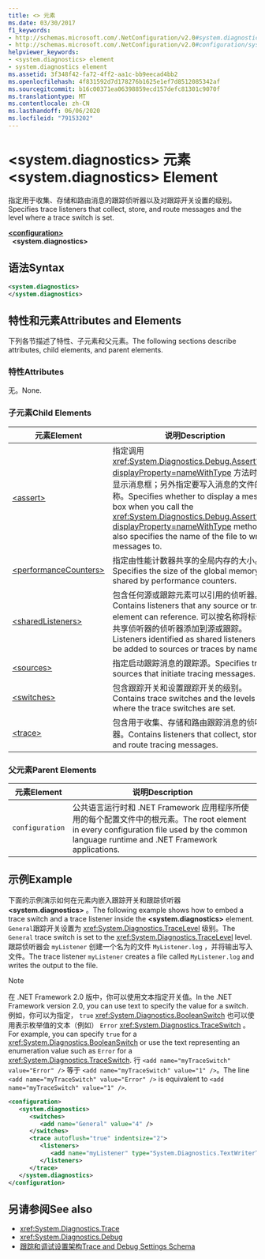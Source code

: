 ```yaml
---
title: <> 元素
ms.date: 03/30/2017
f1_keywords:
- http://schemas.microsoft.com/.NetConfiguration/v2.0#system.diagnostics
- http://schemas.microsoft.com/.NetConfiguration/v2.0#configuration/system.diagnostics
helpviewer_keywords:
- <system.diagnostics> element
- system.diagnostics element
ms.assetid: 3f348f42-fa72-4ff2-aa1c-bb9eecad4bb2
ms.openlocfilehash: 4f831592d7d178276b1625e1ef7d8512085342af
ms.sourcegitcommit: b16c00371ea06398859ecd157defc81301c9070f
ms.translationtype: MT
ms.contentlocale: zh-CN
ms.lasthandoff: 06/06/2020
ms.locfileid: "79153202"
---
```

# <a name="systemdiagnostics-element"></a><span data-ttu-id="e8898-102">\<system.diagnostics> 元素</span><span class="sxs-lookup"><span data-stu-id="e8898-102">\<system.diagnostics> Element</span></span>
<span data-ttu-id="e8898-103">指定用于收集、存储和路由消息的跟踪侦听器以及对跟踪开关设置的级别。</span><span class="sxs-lookup"><span data-stu-id="e8898-103">Specifies trace listeners that collect, store, and route messages and the level where a trace switch is set.</span></span>  
  
[**\<configuration>**](../configuration-element.md)  
&nbsp;&nbsp;**\<system.diagnostics>**  
  
## <a name="syntax"></a><span data-ttu-id="e8898-104">语法</span><span class="sxs-lookup"><span data-stu-id="e8898-104">Syntax</span></span>  
  
```xml  
<system.diagnostics>
</system.diagnostics>  
```  
  
## <a name="attributes-and-elements"></a><span data-ttu-id="e8898-105">特性和元素</span><span class="sxs-lookup"><span data-stu-id="e8898-105">Attributes and Elements</span></span>  
 <span data-ttu-id="e8898-106">下列各节描述了特性、子元素和父元素。</span><span class="sxs-lookup"><span data-stu-id="e8898-106">The following sections describe attributes, child elements, and parent elements.</span></span>  
  
### <a name="attributes"></a><span data-ttu-id="e8898-107">特性</span><span class="sxs-lookup"><span data-stu-id="e8898-107">Attributes</span></span>  
 <span data-ttu-id="e8898-108">无。</span><span class="sxs-lookup"><span data-stu-id="e8898-108">None.</span></span>  
  
### <a name="child-elements"></a><span data-ttu-id="e8898-109">子元素</span><span class="sxs-lookup"><span data-stu-id="e8898-109">Child Elements</span></span>  
  
|<span data-ttu-id="e8898-110">元素</span><span class="sxs-lookup"><span data-stu-id="e8898-110">Element</span></span>|<span data-ttu-id="e8898-111">说明</span><span class="sxs-lookup"><span data-stu-id="e8898-111">Description</span></span>|  
|-------------|-----------------|  
|[\<assert>](assert-element.md)|<span data-ttu-id="e8898-112">指定调用 <xref:System.Diagnostics.Debug.Assert%2A?displayProperty=nameWithType> 方法时是否显示消息框；另外指定要写入消息的文件的名称。</span><span class="sxs-lookup"><span data-stu-id="e8898-112">Specifies whether to display a message box when you call the <xref:System.Diagnostics.Debug.Assert%2A?displayProperty=nameWithType> method; also specifies the name of the file to write messages to.</span></span>|  
|[\<performanceCounters>](performancecounters-element.md)|<span data-ttu-id="e8898-113">指定由性能计数器共享的全局内存的大小。</span><span class="sxs-lookup"><span data-stu-id="e8898-113">Specifies the size of the global memory shared by performance counters.</span></span>|  
|[\<sharedListeners>](sharedlisteners-element.md)|<span data-ttu-id="e8898-114">包含任何源或跟踪元素可以引用的侦听器。</span><span class="sxs-lookup"><span data-stu-id="e8898-114">Contains listeners that any source or trace element can reference.</span></span> <span data-ttu-id="e8898-115">可以按名称将标识为共享侦听器的侦听器添加到源或跟踪。</span><span class="sxs-lookup"><span data-stu-id="e8898-115">Listeners identified as shared listeners can be added to sources or traces by name.</span></span>|  
|[\<sources>](sources-element.md)|<span data-ttu-id="e8898-116">指定启动跟踪消息的跟踪源。</span><span class="sxs-lookup"><span data-stu-id="e8898-116">Specifies trace sources that initiate tracing messages.</span></span>|  
|[\<switches>](switches-element.md)|<span data-ttu-id="e8898-117">包含跟踪开关和设置跟踪开关的级别。</span><span class="sxs-lookup"><span data-stu-id="e8898-117">Contains trace switches and the levels where the trace switches are set.</span></span>|  
|[\<trace>](trace-element.md)|<span data-ttu-id="e8898-118">包含用于收集、存储和路由跟踪消息的侦听器。</span><span class="sxs-lookup"><span data-stu-id="e8898-118">Contains listeners that collect, store, and route tracing messages.</span></span>|  
  
### <a name="parent-elements"></a><span data-ttu-id="e8898-119">父元素</span><span class="sxs-lookup"><span data-stu-id="e8898-119">Parent Elements</span></span>  
  
|<span data-ttu-id="e8898-120">元素</span><span class="sxs-lookup"><span data-stu-id="e8898-120">Element</span></span>|<span data-ttu-id="e8898-121">说明</span><span class="sxs-lookup"><span data-stu-id="e8898-121">Description</span></span>|  
|-------------|-----------------|  
|`configuration`|<span data-ttu-id="e8898-122">公共语言运行时和 .NET Framework 应用程序所使用的每个配置文件中的根元素。</span><span class="sxs-lookup"><span data-stu-id="e8898-122">The root element in every configuration file used by the common language runtime and .NET Framework applications.</span></span>|  
  
## <a name="example"></a><span data-ttu-id="e8898-123">示例</span><span class="sxs-lookup"><span data-stu-id="e8898-123">Example</span></span>  
 <span data-ttu-id="e8898-124">下面的示例演示如何在元素内嵌入跟踪开关和跟踪侦听器 **\<system.diagnostics>** 。</span><span class="sxs-lookup"><span data-stu-id="e8898-124">The following example shows how to embed a trace switch and a trace listener inside the **\<system.diagnostics>** element.</span></span> <span data-ttu-id="e8898-125">`General`跟踪开关设置为 <xref:System.Diagnostics.TraceLevel> 级别。</span><span class="sxs-lookup"><span data-stu-id="e8898-125">The `General` trace switch is set to the <xref:System.Diagnostics.TraceLevel> level.</span></span> <span data-ttu-id="e8898-126">跟踪侦听器会 `myListener` 创建一个名为的文件 `MyListener.log` ，并将输出写入文件。</span><span class="sxs-lookup"><span data-stu-id="e8898-126">The trace listener `myListener` creates a file called `MyListener.log` and writes the output to the file.</span></span>  
  
> [!NOTE]
> <span data-ttu-id="e8898-127">在 .NET Framework 2.0 版中，你可以使用文本指定开关值。</span><span class="sxs-lookup"><span data-stu-id="e8898-127">In the .NET Framework version 2.0, you can use text to specify the value for a switch.</span></span> <span data-ttu-id="e8898-128">例如，你可以为指定， `true` <xref:System.Diagnostics.BooleanSwitch> 也可以使用表示枚举值的文本（例如） `Error` <xref:System.Diagnostics.TraceSwitch> 。</span><span class="sxs-lookup"><span data-stu-id="e8898-128">For example, you can specify `true` for a <xref:System.Diagnostics.BooleanSwitch> or use the text representing an enumeration value such as `Error` for a <xref:System.Diagnostics.TraceSwitch>.</span></span> <span data-ttu-id="e8898-129">行 `<add name="myTraceSwitch" value="Error" />` 等于 `<add name="myTraceSwitch" value="1" />`。</span><span class="sxs-lookup"><span data-stu-id="e8898-129">The line `<add name="myTraceSwitch" value="Error" />` is equivalent to `<add name="myTraceSwitch" value="1" />`.</span></span>  
  
```xml  
<configuration>  
   <system.diagnostics>  
      <switches>  
         <add name="General" value="4" />  
      </switches>  
      <trace autoflush="true" indentsize="2">  
         <listeners>  
            <add name="myListener" type="System.Diagnostics.TextWriterTraceListener, System, Version=1.0.3300.0, Culture=neutral, PublicKeyToken=b77a5c561934e089" initializeData="MyListener.log" traceOutputOptions="ProcessId, LogicalOperationStack, Timestamp, ThreadId, Callstack, DateTime" />  
         </listeners>  
      </trace>  
   </system.diagnostics>  
</configuration>  
```  
  
## <a name="see-also"></a><span data-ttu-id="e8898-130">另请参阅</span><span class="sxs-lookup"><span data-stu-id="e8898-130">See also</span></span>

- <xref:System.Diagnostics.Trace>
- <xref:System.Diagnostics.Debug>
- [<span data-ttu-id="e8898-131">跟踪和调试设置架构</span><span class="sxs-lookup"><span data-stu-id="e8898-131">Trace and Debug Settings Schema</span></span>](index.md)
